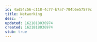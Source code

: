 ```yaml
---
id: 4ad54c56-c118-4c77-b7a7-704b6e57579c
title: Networking
desc: ''
updated: 1621818036974
created: 1621818036974
stub: true
---
```


